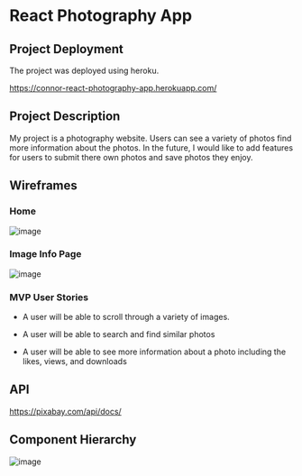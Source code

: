 # React Photography App

## Project Deployment

The project was deployed using heroku.

https://connor-react-photography-app.herokuapp.com/

## Project Description

My project is a photography website. Users can see a variety of photos find more information about the photos. In the future, I would like to add features for users to submit there own photos and save photos they enjoy.

## Wireframes

### Home

![image](https://media.git.generalassemb.ly/user/27367/files/f4692680-8804-11ea-8cca-79b026b9a5a7)

### Image Info Page

![image](https://media.git.generalassemb.ly/user/27367/files/1c588a00-8805-11ea-9516-c0341e865e6e)

### MVP User Stories

- A user will be able to scroll through a variety of images.

- A user will be able to search and find similar photos

- A user will be able to see more information about a photo including the likes, views, and downloads

## API

https://pixabay.com/api/docs/

## Component Hierarchy

![image](https://media.git.generalassemb.ly/user/27367/files/85400200-8805-11ea-981a-11a4e13f0d10)

